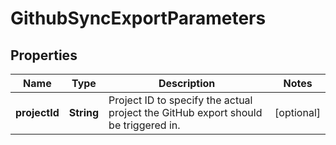 

# GithubSyncExportParameters

## Properties

Name | Type | Description | Notes
------------ | ------------- | ------------- | -------------
**projectId** | **String** | Project ID to specify the actual project the GitHub export should be triggered in. |  [optional]



